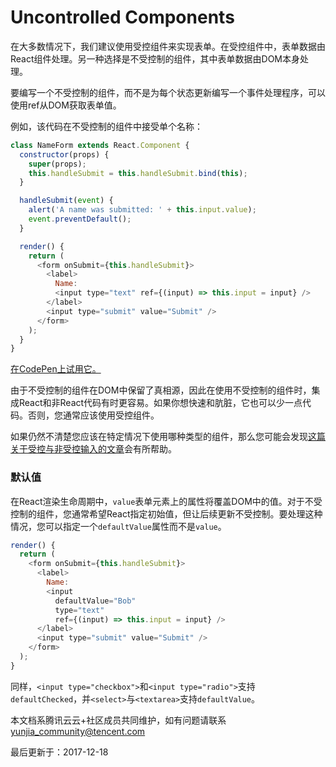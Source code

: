 # Uncontrolled Components

在大多数情况下，我们建议使用受控组件来实现表单。在受控组件中，表单数据由React组件处理。另一种选择是不受控制的组件，其中表单数据由DOM本身处理。

要编写一个不受控制的组件，而不是为每个状态更新编写一个事件处理程序，可以使用ref从DOM获取表单值。

例如，该代码在不受控制的组件中接受单个名称：

```javascript
class NameForm extends React.Component {
  constructor(props) {
    super(props);
    this.handleSubmit = this.handleSubmit.bind(this);
  }

  handleSubmit(event) {
    alert('A name was submitted: ' + this.input.value);
    event.preventDefault();
  }

  render() {
    return (
      <form onSubmit={this.handleSubmit}>
        <label>
          Name:
          <input type="text" ref={(input) => this.input = input} />
        </label>
        <input type="submit" value="Submit" />
      </form>
    );
  }
}
```

[在CodePen上试用它。](https://codepen.io/gaearon/pen/WooRWa?editors=0010)

由于不受控制的组件在DOM中保留了真相源，因此在使用不受控制的组件时，集成React和非React代码有时更容易。如果你想快速和肮脏，它也可以少一点代码。否则，您通常应该使用受控组件。

如果仍然不清楚您应该在特定情况下使用哪种类型的组件，那么您可能会发现[这篇关于受控与非受控输入的文章](http://goshakkk.name/controlled-vs-uncontrolled-inputs-react/)会有所帮助。

### 默认值

在React渲染生命周期中，`value`表单元素上的属性将覆盖DOM中的值。对于不受控制的组件，您通常希望React指定初始值，但让后续更新不受控制。要处理这种情况，您可以指定一个`defaultValue`属性而不是`value`。

```javascript
render() {
  return (
    <form onSubmit={this.handleSubmit}>
      <label>
        Name:
        <input
          defaultValue="Bob"
          type="text"
          ref={(input) => this.input = input} />
      </label>
      <input type="submit" value="Submit" />
    </form>
  );
}
```

同样，`<input type="checkbox">`和`<input type="radio">`支持`defaultChecked`，并`<select>`与`<textarea>`支持`defaultValue`。

本文档系腾讯云云+社区成员共同维护，如有问题请联系 yunjia_community@tencent.com

最后更新于：2017-12-18